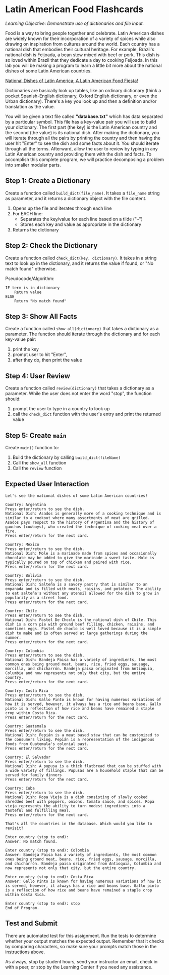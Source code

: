Latin American Food Flashcards
===================

_Learning Objective: Demonstrate use of dictionaries and file input._

Food is a way to bring people together and celebrate. Latin American dishes are widely known for their incorporation of a variety of spices while also drawing on inspiration from cultures around the world. Each country has a national dish that embodies their cultural heritage. For example, Brazil's national dish is Feijoada, a bean stew mixed with beef or pork. This dish is so loved within Brazil that they dedicate a day to cooking Feijoada. In this lab you will be making a program to learn a little bit more about the national dishes of some Latin American countries.

[National Dishes of Latin America; A Latin American Food Fiesta!](https://youtu.be/p6zzjHm_vVw?si=NhESY8LD4HdbyXgY)

Dictionaries are basically look up tables, like an ordinary dictionary (think a pocket Spanish-English dictionary, Oxford English dictionary, or even the Urban dictionary). There's a key you look up and then a definition and/or translation as the value.

You will be given a text file called **"database.txt"** which has data separated by a particular symbol. This file has a key-value pair you will use to build your dictionary. The first part (the key) is the Latin American country and the second (the value) is its national dish. After making the dictionary, you will iterate through all the pairs by printing the country and then having the user hit "Enter" to see the dish and some facts about it. You should iterate through all the terms. Afterward, allow the user to review by typing in any Latin American country and providing them with the dish and facts. To accomplish this complete program, we will practice decomposing a problem into smaller modular parts.

Step 1: Create a Dictionary
---------------------------
Create a function called `build_dict(file_name)`. It takes a `file_name` string as parameter, and it returns a dictionary object with the file content.

1.  Opens up the file and iterates through each line
2.  For EACH line:
    * Separates the key/value for each line based on a tilde ("`~`")
    * Stores each key and value as appropriate in the dictionary
3.  Returns the dictionary

Step 2: Check the Dictionary
----------------------------
Create a function called `check_dict(key, dictionary)`. It takes in a string text to look up in the dictionary, and it returns the value if found, or "No match found" otherwise.

Pseudocode/Algorithm:
```
IF term is in dictionary
    Return value
ELSE
    Return "No match found"
```
Step 3: Show All Facts
----------------------
Create a function called `show_all(dictionary)` that takes a dictionary as a parameter. The function should iterate through the dictionary and for each key-value pair:

1.  print the key
2.  prompt user to hit "Enter",
3.  after they do, then print the value

Step 4: User Review
-------------------
Create a function called `review(dictionary)` that takes a dictionary as a parameter. While the user does not enter the word "stop", the function should:

1.  prompt the user to type in a country to look up
2.  call the `check_dict` function with the user's entry and print the returned value

Step 5: Create `main`
-------------------
Create `main()` function to:

1.  Build the dictionary by calling `build_dict(fileName)`
2.  Call the `show_all` function
3.  Call the `review` function

Expected User Interaction
-------------------------
```
Let's see the national dishes of some Latin American countries!

Country: Argentina
Press enter/return to see the dish.
National Dish: Asados is generally more of a cooking technique and is similar to a cookout where many assortments of meat are grilled. Asados pays respect to the history of Argentina and the history of gauchos (cowboys), who created the technique of cooking meat over a fire. 
Press enter/return for the next card.

Country: Mexico
Press enter/return to see the dish.
National Dish: Mole is a marinade made from spices and occasionally chocolate may be added to give the marinade a sweet taste. Mole is typically poured on top of chicken and paired with rice.
Press enter/return for the next card.

Country: Bolivia
Press enter/return to see the dish.
National Dish: Salteña is a savory pastry that is similar to an empanada and is filled with meats, raisins, and potatoes. The ability to eat salteña's without any utensil allowed for the dish to grow in popularity as a street food.
Press enter/return for the next card.

Country: Chile
Press enter/return to see the dish.
National Dish: Pastel De Choclo is the national dish of Chile. This dish is a corn pie with ground beef filling, chicken, raisins, and sometimes eggs. Pastel de choclo is well loved because it is a simple dish to make and is often served at large gatherings during the summer. 
Press enter/return for the next card.

Country: Colombia
Press enter/return to see the dish.
National Dish: Bandeja Paisa has a variety of ingredients, the most common ones being ground meat, beans, rice, fried eggs, sausage, morcilla, and chicharrón. Bandeja paisa originated from Antioquia, Columbia and now represents not only that city, but the entire country. 
Press enter/return for the next card.

Country: Costa Rica
Press enter/return to see the dish.
National Dish: Gallo Pinto is known for having numerous variations of how it is served, however, it always has a rice and beans base. Gallo pinto is a reflection of how rice and beans have remained a staple crop within Costa Rica. 
Press enter/return for the next card.

Country: Guatemala
Press enter/return to see the dish.
National Dish: Pepián is a meat based stew that can be customized to the consumers liking. Pepián is a representation of the indigenous foods from Guatemala's colonial past. 
Press enter/return for the next card.

Country: El Salvador
Press enter/return to see the dish.
National Dish: A pupusa is a thick flatbread that can be stuffed with a wide variety of fillings. Pupusas are a household staple that can be served for family dinners 
Press enter/return for the next card.

Country: Cuba
Press enter/return to see the dish.
National Dish: Ropa Vieja is a dish consisting of slowly cooked shredded beef with peppers, onions, tomato sauce, and spices. Ropa vieja represents the ability to turn modest ingredients into a tasteful and fulfilling meal.
Press enter/return for the next card.

That's all the countries in the database. Which would you like to revisit?

Enter country (stop to end): 
Answer: No match found.

Enter country (stop to end): Colombia
Answer: Bandeja Paisa has a variety of ingredients, the most common ones being ground meat, beans, rice, fried eggs, sausage, morcilla, and chicharrón. Bandeja paisa originated from Antioquia, Columbia and now represents not only that city, but the entire country. 

Enter country (stop to end): Costa Rica
Answer: Gallo Pinto is known for having numerous variations of how it is served, however, it always has a rice and beans base. Gallo pinto is a reflection of how rice and beans have remained a staple crop within Costa Rica. 

Enter country (stop to end): stop
End of Program.
```

Test and Submit
---------------
There are automated test for this assignment. Run the tests to determine whether your output matches the expected output. Remember that it checks by comparing characters, so make sure your prompts match those in the instructions above.

As always, stop by student hours, send your instructor an email, check in with a peer, or stop by the Learning Center if you need any assistance.